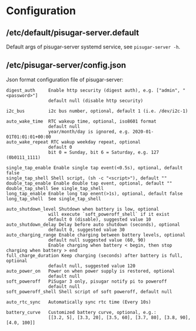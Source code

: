 # Configuration

## /etc/default/pisugar-server.default

Default args of pisugar-server systemd service, see `pisugar-server -h`.

## /etc/pisugar-server/config.json

Json format configuration file of pisugar-server:

    digest_auth     Enable http security (digest auth), e.g. ["admin", "<password>"]
                    default null (disable http security)

    i2c_bus         i2c bus number, optional, default 1 (i.e. /dev/i2c-1)

    auto_wake_time  RTC wakeup time, optional, iso8601 format
                    default null
                    year/month/day is ignored, e.g. 2020-01-01T01:01:01+00:00
    auto_wake_repeat RTC wakup weekday repeat, optional
                    default 0
                    bit 0 = Sunday, bit 6 = Saturday, e.g. 127 (0b0111_1111)

    single_tap_enable Enable single tap event(<0.5s), optional, default false
    single_tap_shell Shell script, (sh -c "<script>"), default ""
    double_tap_enable Enable double tap event, optional, default ""
    double_tap_shell See single_tap_shell
    long_tap_enable Enable long tap enent(>1s), optional, default false
    long_tap_shell  See single_tap_shell
    
    auto_shutdown_level Shutdown when battery is low, optional
                    will execute `soft_poweroff_shell` if it exist
                    default 0 (disable), suggested value 10
    auto_shutdown_delay Delay before auto shutdown (seconds), optional
                    default 0, suggested value 30
    auto_charging_range Enable charging between battery levels, optional
                    default null suggested value (60, 90)
                    Enable charging when battery < begin, then stop charging when battery > end
    full_charge_duration Keep charging (seconds) after battery is full, optional
                    default null, suggested value 120
    auto_power_on   Power on when power supply is restored, optional
                    default null
    soft_poweroff   PiSugar 3 only, pisugar notify pi to poweroff
                    default null
    soft_poweroff_shell Shell script of soft poweroff, default null

    auto_rtc_sync   Automatically sync rtc time (Every 10s)

    battery_curve   Customized battery curve, optional, e.g.:
                    [[3.2, 5], [3.3, 20], [3.5, 60], [3.7, 80], [3.8, 90], [4.0, 100]]